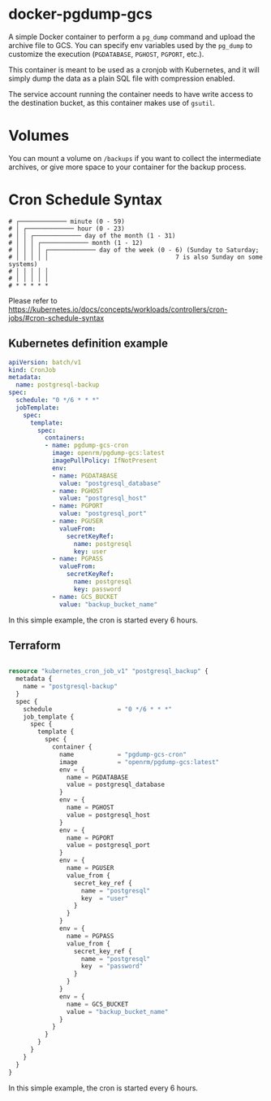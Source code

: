 # docker-pgdump-gcs
A simple Docker container to perform a `pg_dump` command and upload the archive file to GCS. You can specify env variables used by the `pg_dump` to customize the execution (`PGDATABASE`, `PGHOST`, `PGPORT`, etc.).

This container is meant to be used as a cronjob with Kubernetes, and it will simply dump the data as a plain SQL file with compression enabled.

The service account running the container needs to have write access to the destination bucket, as this container makes use of `gsutil`.

# Volumes
You can mount a volume on `/backups` if you want to collect the intermediate archives, or give more space to your container for the backup process.

# Cron Schedule Syntax

```
# ┌───────────── minute (0 - 59)
# │ ┌───────────── hour (0 - 23)
# │ │ ┌───────────── day of the month (1 - 31)
# │ │ │ ┌───────────── month (1 - 12)
# │ │ │ │ ┌───────────── day of the week (0 - 6) (Sunday to Saturday;
# │ │ │ │ │                                   7 is also Sunday on some systems)
# │ │ │ │ │
# │ │ │ │ │
# * * * * *
```
Please refer to https://kubernetes.io/docs/concepts/workloads/controllers/cron-jobs/#cron-schedule-syntax


## Kubernetes definition example
```yaml
apiVersion: batch/v1
kind: CronJob
metadata:
  name: postgresql-backup
spec:
  schedule: "0 */6 * * *"
  jobTemplate:
    spec:
      template:
        spec:
          containers:
          - name: pgdump-gcs-cron
            image: openrm/pgdump-gcs:latest
            imagePullPolicy: IfNotPresent
            env:
            - name: PGDATABASE
              value: "postgresql_database"
            - name: PGHOST
              value: "postgresql_host"
            - name: PGPORT
              value: "postgresql_port"
            - name: PGUSER
              valueFrom:
                secretKeyRef:
                  name: postgresql
                  key: user
            - name: PGPASS
              valueFrom:
                secretKeyRef:
                  name: postgresql
                  key: password
            - name: GCS_BUCKET
              value: "backup_bucket_name"
```
In this simple example, the cron is started every 6 hours.

## Terraform
```tf

resource "kubernetes_cron_job_v1" "postgresql_backup" {
  metadata {
    name = "postgresql-backup"
  }
  spec {
    schedule                  = "0 */6 * * *"
    job_template {
      spec {
        template {
          spec {
            container {
              name            = "pgdump-gcs-cron"
              image           = "openrm/pgdump-gcs:latest"
              env = {
                name = PGDATABASE
                value = postgresql_database
              }
              env = {
                name = PGHOST
                value = postgresql_host
              }
              env = {
                name = PGPORT
                value = postgresql_port
              }
              env = {
                name = PGUSER
                value_from {
                  secret_key_ref {
                    name = "postgresql"
                    key  = "user"
                  }
                }
              }
              env = {
                name = PGPASS
                value_from {
                  secret_key_ref {
                    name = "postgresql"
                    key  = "password"
                  }
                }
              }
              env = {
                name = GCS_BUCKET
                value = "backup_bucket_name"
              }
            }
          }
        }
      }
    }
  }
}
```
In this simple example, the cron is started every 6 hours.
